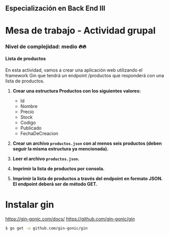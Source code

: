 ## Especialización en Back End III
# Mesa de trabajo - Actividad grupal
### Nivel de complejidad: medio 🔥🔥

#### Lista de productos

En esta actividad, vamos a crear una aplicación web utilizando el framework Gin que tendrá un endpoint /productos que responderá con una lista de productos.

1. **Crear una estructura Productos con los siguientes valores:**
    - Id
    - Nombre
    - Precio
    - Stock
    - Codigo
    - Publicado
    - FechaDeCreacion


2. **Crear un archivo `productos.json` con al menos seis productos (deben seguir la misma estructura ya mencionada).**


3. **Leer el archivo `productos.json`.**


4. **Imprimir la lista de productos por consola.**


5. **Imprimir la lista de productos a través del endpoint en formato JSON. El endpoint deberá ser de método GET.**


# Instalar gin
https://gin-gonic.com/docs/
https://github.com/gin-gonic/gin
```bash
$ go get -u github.com/gin-gonic/gin
```


